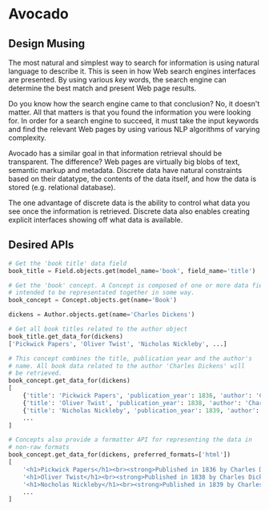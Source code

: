 Avocado
=======

Design Musing
-------------
The most natural and simplest way to search for information is using natural
language to describe it. This is seen in how Web search engines interfaces
are presented. By using various _key_ words, the search engine can determine the
best match and present Web page results.

Do you know how the search engine came to that conclusion? No, it doesn't matter.
All that matters is that you found the information you were looking for. In order
for a search engine to succeed, it must take the input keywords and find the
relevant Web pages by using various NLP algorithms of varying complexity.

Avocado has a similar goal in that information retrieval should be transparent.
The difference? Web pages are virtually big blobs of text, semantic markup and
metadata. Discrete data have natural constraints based on their datatype, the
contents of the data itself, and how the data is stored (e.g. relational database).

The one advantage of discrete data is the ability to control what data you see
once the information is retrieved. Discrete data also enables creating explicit
interfaces showing off what data is available.

Desired APIs
------------

```python
# Get the 'book title' data field
book_title = Field.objects.get(model_name='book', field_name='title')

# Get the 'book' concept. A Concept is composed of one or more data fields
# intended to be representated together in some way.
book_concept = Concept.objects.get(name='Book')

dickens = Author.objects.get(name='Charles Dickens')

# Get all book titles related to the author object
book_title.get_data_for(dickens)
['Pickwick Papers', 'Oliver Twist', 'Nicholas Nickleby', ...]

# This concept combines the title, publication year and the author's
# name. All book data related to the author 'Charles Dickens' will
# be retrieved.
book_concept.get_data_for(dickens)
[
    {'title': 'Pickwick Papers', 'publication_year': 1836, 'author': 'Charles Dickens'},
    {'title': 'Oliver Twist', 'publication_year': 1838, 'author': 'Charles Dickens'},
    {'title': 'Nicholas Nickleby', 'publication_year': 1839, 'author': 'Charles Dickens'},
    ...
]

# Concepts also provide a formatter API for representing the data in
# non-raw formats
book_concept.get_data_for(dickens, preferred_formats=['html'])
[
    '<h1>Pickwick Papers</h1><br><strong>Published in 1836 by Charles Dickens</strong>',
    '<h1>Oliver Twist</h1><br><strong>Published in 1838 by Charles Dickens</strong>',
    '<h1>Nocholas Nickleby</h1><br><strong>Published in 1839 by Charles Dickens</strong>',
    ...
]
```